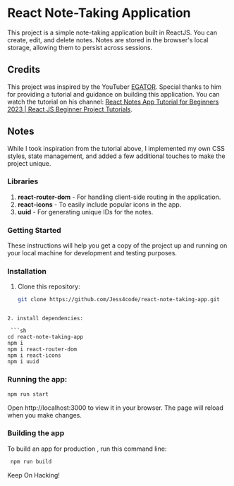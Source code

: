 # React Note-Taking Application

This project is a simple note-taking application built in ReactJS. You can create, edit, and delete notes. Notes are stored in the browser's local storage, allowing them to persist across sessions.

## Credits

This project was inspired by the YouTuber [EGATOR](https://www.youtube.com/@EGATORTUTORIALS). Special thanks to him for providing a tutorial and guidance on building this application. You can watch the tutorial on his channel: [React Notes App Tutorial for Beginners 2023 | React JS Beginner Project Tutorials](https://www.youtube.com/watch?v=_3ooazcK4TI).

## Notes

While I took inspiration from the tutorial above, I implemented my own CSS styles, state management, and added a few additional touches to make the project unique.

### Libraries

1. **react-router-dom** - For handling client-side routing in the application.
2. **react-icons** - To easily include popular icons in the app.
3. **uuid** - For generating unique IDs for the notes.

### Getting Started

These instructions will help you get a copy of the project up and running on your local machine for development and testing purposes.

### Installation 

1. Clone this repository:

   ```sh
   git clone https://github.com/Jess4code/react-note-taking-app.git
  ```

2. install dependencies:

   ```sh
  cd react-note-taking-app
  npm i
  npm i react-router-dom
  npm i react-icons
  npm i uuid
  ```

### Running the app:

   ```sh
  npm run start
  ```

Open http://localhost:3000 to view it in your browser. The page will reload when you make changes.

### Building the app

To build an app for production , run this command line:
```sh
 npm run build
```
Keep On Hacking!